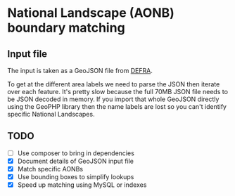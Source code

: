 # National Landscape (AONB) boundary matching

## Input file
The input is taken as a GeoJSON file from [DEFRA](https://naturalengland-defra.opendata.arcgis.com/datasets/6f2ad07d91304ad79cdecd52489d5046_0/explore).

To get at the different area labels we need to parse the JSON then iterate over each feature. It's pretty slow because the full 70MB JSON file needs to be JSON decoded in memory. If you import that whole GeoJSON directly using the GeoPHP library then the name labels are lost so you can't identify specific National Landscapes.

## TODO
 - [ ] Use composer to bring in dependencies
 - [x] Document details of GeoJSON input file
 - [x] Match specific AONBs
 - [x] Use bounding boxes to simplify lookups
 - [x] Speed up matching using MySQL or indexes
